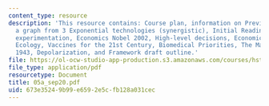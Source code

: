 ```yaml
---
content_type: resource
description: 'This resource contains: Course plan, information on Previous class projects,
  a graph from 3 Exponential technologies (synergistic), Initial Reading, Human subject
  experimentation, Economics Nobel 2002, High-level decisions, Economics & Global
  Ecology, Vaccines for the 21st Century, Biomedical Priorities, The Maslow pyramid,
  1943, Depolarization, and Framework draft outline.'
file: https://ol-ocw-studio-app-production.s3.amazonaws.com/courses/hst-510-genomics-computing-economics-and-society-fall-2005/673e35249b99e6592e5cfb128a031cec_05a_sep20.pdf
file_type: application/pdf
resourcetype: Document
title: 05a_sep20.pdf
uid: 673e3524-9b99-e659-2e5c-fb128a031cec
---
```

